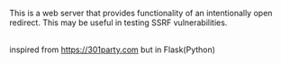 This is a web server that provides functionality of an intentionally open redirect. This may be useful in testing SSRF vulnerabilities.


<br/>inspired from https://301party.com but in Flask(Python) 
